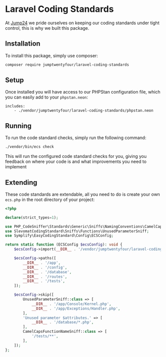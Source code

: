# Laravel Coding Standards

At [Jump24](https://jump24.co.uk/) we pride ourselves on keeping our coding standards under tight control, this is why we built this package.

## Installation

To install this package, simply use composer:

```bash
composer require jumptwentyfour/laravel-coding-standards
```


## Setup

Once installed you will have access to our PHPStan configuration file, which you can easily add to your `phpstan.neon`:

```neon
includes:
    - ./vendor/jumptwentyfour/laravel-coding-standards/phpstan.neon
```

## Running

To run the code standard checks, simply run the following command:

```bash
./vendor/bin/ecs check
```
This will run the configured code standard checks for you, giving you feedback on where your code is and what improvements you need to implement

## Extending

These code standards are extendable, all you need to do is create your own `ecs.php` in the root directory of your project:

```php
<?php

declare(strict_types=1);

use PHP_CodeSniffer\Standards\Generic\Sniffs\NamingConventions\CamelCapsFunctionNameSniff;
use SlevomatCodingStandard\Sniffs\Functions\UnusedParameterSniff;
use Symplify\EasyCodingStandard\Config\ECSConfig;

return static function (ECSConfig $ecsConfig): void {
    $ecsConfig->import(__DIR__ . '/vendor/jumptwentyfour/laravel-coding-standards/ecs.php');

    $ecsConfig->paths([
        __DIR__ . '/app',
        __DIR__ . '/config',
        __DIR__ . '/database',
        __DIR__ . '/routes',
        __DIR__ . '/tests',
    ]);

    $ecsConfig->skip([
        UnusedParameterSniff::class => [
            __DIR__ . '/app/Console/Kernel.php',
            __DIR__ . '/app/Exceptions/Handler.php',
        ],
        'Unused parameter $attributes.' => [
            __DIR__ . '/database/*.php',
        ],
        CamelCapsFunctionNameSniff::class => [
            '/tests/**',
        ],
    ]);
};
```

